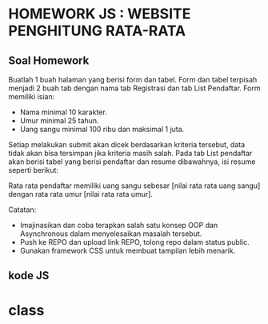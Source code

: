 # HOMEWORK JS : WEBSITE PENGHITUNG RATA-RATA
## Soal Homework

Buatlah 1 buah halaman yang berisi form dan tabel. Form dan tabel terpisah menjadi 2 buah tab dengan nama tab Registrasi dan tab List Pendaftar. Form memiliki isian:
- Nama minimal 10 karakter.
- Umur minimal 25 tahun.
- Uang sangu minimal 100 ribu dan maksimal 1 juta.



Setiap melakukan submit akan dicek berdasarkan kriteria tersebut, data tidak akan bisa tersimpan jika kriteria masih salah. Pada tab List pendaftar akan berisi tabel yang berisi pendaftar dan resume dibawahnya, isi resume seperti berikut:

Rata rata pendaftar memiliki uang sangu sebesar [nilai rata rata uang sangu] dengan rata rata umur [nilai rata rata umur].

Catatan:
- Imajinasikan dan coba terapkan salah satu konsep OOP dan Asynchronous dalam menyelesaikan masalah tersebut.
- Push ke REPO dan upload link REPO, tolong repo dalam status public.
- Gunakan framework CSS untuk membuat tampilan lebih menarik.



## kode JS
# class 
